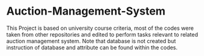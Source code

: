 # Auction-Management-System
This Project is based on university course criteria, most of the codes were taken from other repositories and edited to perform tasks relevant to related auction management system.
Note that database is not created but instruction of database and attribute can be found within the codes.

